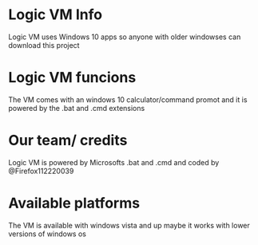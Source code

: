 # Logic VM Info
Logic VM uses Windows 10 apps so anyone with older windowses can download this project
# Logic VM funcions
The VM comes with an windows 10 calculator/command promot and it is powered by the .bat and .cmd extensions
# Our team/ credits
Logic VM is powered by Microsofts .bat and .cmd and coded by @Firefox112220039
# Available platforms
The VM is available with windows vista and up maybe it works with lower versions of windows os
